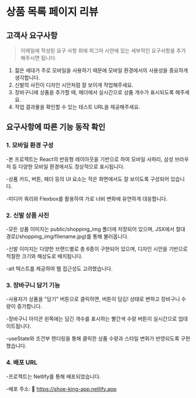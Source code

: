 # 상품 목록 페이지 리뷰

## 고객사 요구사항
> 이메일에 작성된 요구 사항 외에 피그마 시안에 있는 세부적인 요구사항을 추가해주시면 됩니다.

1. 젊은 세대가 주로 모바일을 사용하기 때문에 모바일 환경에서의 사용성을 중요하게 생각합니다.
2. 신발의 사진이 디자인 시안처럼 잘 보이게 작업해주세요.
3. 장바구니에 상품을 추가할 때, 헤더에서 실시간으로 상품 개수가 표시되도록 해주세요.
4. 작업 결과물을 확인할 수 있는 테스트 URL을 제공해주세요.

## 요구사항에 따른 기능 동작 확인

### 1. 모바일 환경 구성

-본 프로젝트는 React의 반응형 레이아웃을 기반으로 하여 모바일 사파리, 삼성 브라우저 등 다양한 모바일 환경에서도 정상적으로 표시됩니다.

-상품 카드, 버튼, 헤더 등의 UI 요소는 작은 화면에서도 잘 보이도록 구성되어 있습니다.

-미디어 쿼리와 Flexbox를 활용하여 가로 너비 변화에 유연하게 대응합니다.

### 2. 신발 상품 사진

-모든 상품 이미지는 public/shopping_img 폴더에 저장되어 있으며, JSX에서 절대 경로(/shopping_img/filename.jpg)를 통해 불러옵니다.

-신발 이미지는 다양한 브랜드별로 총 6종이 구현되어 있으며, 디자인 시안을 기반으로 적절한 크기와 해상도로 배치됩니다.

-alt 텍스트를 제공하여 웹 접근성도 고려했습니다.

### 3. 장바구니 담기 기능

-사용자가 상품을 "담기" 버튼으로 클릭하면, 버튼이 담김! 상태로 변하고 장바구니 수량이 증가합니다.

-장바구니 아이콘 왼쪽에는 담긴 개수를 표시하는 빨간색 수량 버튼이 실시간으로 업데이트됩니다.

-useState와 조건부 렌더링을 통해 클릭한 상품 수량과 스타일 변화가 반영되도록 구현했습니다.


### 4. 배포 URL

-프로젝트는 Netlify를 통해 배포되었습니다.

-배포 주소: 🔗 https://shoe-king-app.netlify.app
